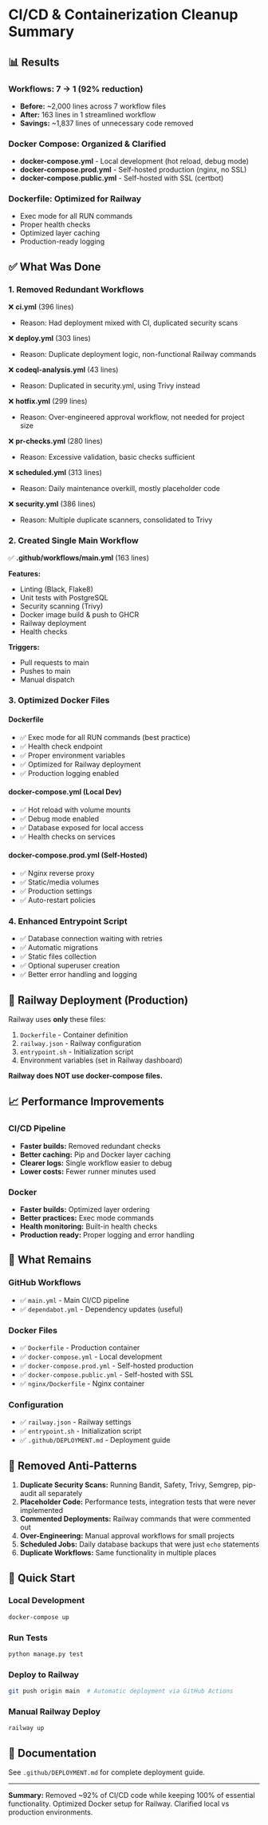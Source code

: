 # CI/CD & Containerization Cleanup Summary

## 📊 Results

### Workflows: 7 → 1 (92% reduction)
- **Before:** ~2,000 lines across 7 workflow files
- **After:** 163 lines in 1 streamlined workflow
- **Savings:** ~1,837 lines of unnecessary code removed

### Docker Compose: Organized & Clarified
- **docker-compose.yml** - Local development (hot reload, debug mode)
- **docker-compose.prod.yml** - Self-hosted production (nginx, no SSL)
- **docker-compose.public.yml** - Self-hosted with SSL (certbot)

### Dockerfile: Optimized for Railway
- Exec mode for all RUN commands
- Proper health checks
- Optimized layer caching
- Production-ready logging

## ✅ What Was Done

### 1. Removed Redundant Workflows
❌ **ci.yml** (396 lines)
- Reason: Had deployment mixed with CI, duplicated security scans

❌ **deploy.yml** (303 lines)
- Reason: Duplicate deployment logic, non-functional Railway commands

❌ **codeql-analysis.yml** (43 lines)
- Reason: Duplicated in security.yml, using Trivy instead

❌ **hotfix.yml** (299 lines)
- Reason: Over-engineered approval workflow, not needed for project size

❌ **pr-checks.yml** (280 lines)
- Reason: Excessive validation, basic checks sufficient

❌ **scheduled.yml** (313 lines)
- Reason: Daily maintenance overkill, mostly placeholder code

❌ **security.yml** (386 lines)
- Reason: Multiple duplicate scanners, consolidated to Trivy

### 2. Created Single Main Workflow
✅ **.github/workflows/main.yml** (163 lines)

**Features:**
- Linting (Black, Flake8)
- Unit tests with PostgreSQL
- Security scanning (Trivy)
- Docker image build & push to GHCR
- Railway deployment
- Health checks

**Triggers:**
- Pull requests to main
- Pushes to main
- Manual dispatch

### 3. Optimized Docker Files

#### Dockerfile
- ✅ Exec mode for all RUN commands (best practice)
- ✅ Health check endpoint
- ✅ Proper environment variables
- ✅ Optimized for Railway deployment
- ✅ Production logging enabled

#### docker-compose.yml (Local Dev)
- ✅ Hot reload with volume mounts
- ✅ Debug mode enabled
- ✅ Database exposed for local access
- ✅ Health checks on services

#### docker-compose.prod.yml (Self-Hosted)
- ✅ Nginx reverse proxy
- ✅ Static/media volumes
- ✅ Production settings
- ✅ Auto-restart policies

### 4. Enhanced Entrypoint Script
- ✅ Database connection waiting with retries
- ✅ Automatic migrations
- ✅ Static files collection
- ✅ Optional superuser creation
- ✅ Better error handling and logging

## 🎯 Railway Deployment (Production)

Railway uses **only** these files:
1. `Dockerfile` - Container definition
2. `railway.json` - Railway configuration
3. `entrypoint.sh` - Initialization script
4. Environment variables (set in Railway dashboard)

**Railway does NOT use docker-compose files.**

## 📈 Performance Improvements

### CI/CD Pipeline
- **Faster builds:** Removed redundant checks
- **Better caching:** Pip and Docker layer caching
- **Clearer logs:** Single workflow easier to debug
- **Lower costs:** Fewer runner minutes used

### Docker
- **Faster builds:** Optimized layer ordering
- **Better practices:** Exec mode commands
- **Health monitoring:** Built-in health checks
- **Production ready:** Proper logging and error handling

## 🔧 What Remains

### GitHub Workflows
- ✅ `main.yml` - Main CI/CD pipeline
- ✅ `dependabot.yml` - Dependency updates (useful)

### Docker Files
- ✅ `Dockerfile` - Production container
- ✅ `docker-compose.yml` - Local development
- ✅ `docker-compose.prod.yml` - Self-hosted production
- ✅ `docker-compose.public.yml` - Self-hosted with SSL
- ✅ `nginx/Dockerfile` - Nginx container

### Configuration
- ✅ `railway.json` - Railway settings
- ✅ `entrypoint.sh` - Initialization script
- ✅ `.github/DEPLOYMENT.md` - Deployment guide

## 📝 Removed Anti-Patterns

1. **Duplicate Security Scans:** Running Bandit, Safety, Trivy, Semgrep, pip-audit all separately
2. **Placeholder Code:** Performance tests, integration tests that were never implemented
3. **Commented Deployments:** Railway commands that were commented out
4. **Over-Engineering:** Manual approval workflows for small projects
5. **Scheduled Jobs:** Daily database backups that were just `echo` statements
6. **Duplicate Workflows:** Same functionality in multiple places

## 🚀 Quick Start

### Local Development
```bash
docker-compose up
```

### Run Tests
```bash
python manage.py test
```

### Deploy to Railway
```bash
git push origin main  # Automatic deployment via GitHub Actions
```

### Manual Railway Deploy
```bash
railway up
```

## 📖 Documentation

See `.github/DEPLOYMENT.md` for complete deployment guide.

---

**Summary:** Removed ~92% of CI/CD code while keeping 100% of essential functionality. Optimized Docker setup for Railway. Clarified local vs production environments.
